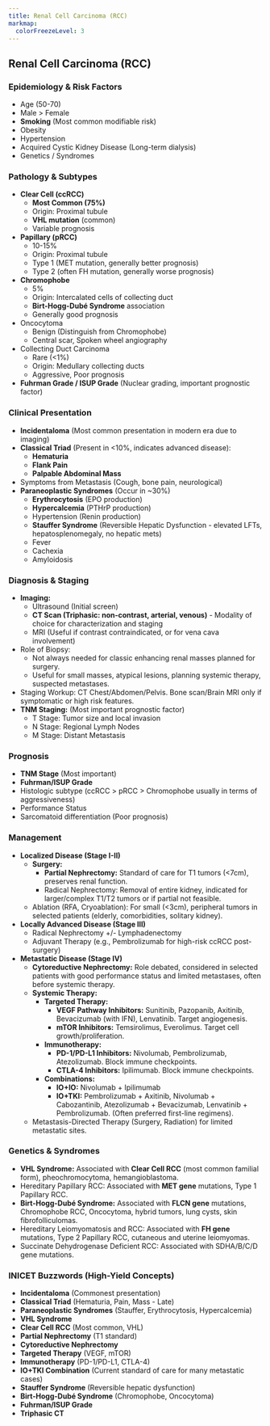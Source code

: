 ```yaml
---
title: Renal Cell Carcinoma (RCC)
markmap:
  colorFreezeLevel: 3
---
```


## Renal Cell Carcinoma (RCC)

### Epidemiology & Risk Factors
- Age (50-70)
- Male > Female
- **Smoking** (Most common modifiable risk)
- Obesity
- Hypertension
- Acquired Cystic Kidney Disease (Long-term dialysis)
- Genetics / Syndromes

### Pathology & Subtypes
- **Clear Cell (ccRCC)**
    - **Most Common (75%)**
    - Origin: Proximal tubule
    - **VHL mutation** (common)
    - Variable prognosis
- **Papillary (pRCC)**
    - 10-15%
    - Origin: Proximal tubule
    - Type 1 (MET mutation, generally better prognosis)
    - Type 2 (often FH mutation, generally worse prognosis)
- **Chromophobe**
    - 5%
    - Origin: Intercalated cells of collecting duct
    - **Birt-Hogg-Dubé Syndrome** association
    - Generally good prognosis
- Oncocytoma
    - Benign (Distinguish from Chromophobe)
    - Central scar, Spoken wheel angiography
- Collecting Duct Carcinoma
    - Rare (<1%)
    - Origin: Medullary collecting ducts
    - Aggressive, Poor prognosis
- **Fuhrman Grade / ISUP Grade** (Nuclear grading, important prognostic factor)

### Clinical Presentation
- **Incidentaloma** (Most common presentation in modern era due to imaging)
- **Classical Triad** (Present in <10%, indicates advanced disease):
    - **Hematuria**
    - **Flank Pain**
    - **Palpable Abdominal Mass**
- Symptoms from Metastasis (Cough, bone pain, neurological)
- **Paraneoplastic Syndromes** (Occur in ~30%)
    - **Erythrocytosis** (EPO production)
    - **Hypercalcemia** (PTHrP production)
    - Hypertension (Renin production)
    - **Stauffer Syndrome** (Reversible Hepatic Dysfunction - elevated LFTs, hepatosplenomegaly, no hepatic mets)
    - Fever
    - Cachexia
    - Amyloidosis

### Diagnosis & Staging
- **Imaging:**
    - Ultrasound (Initial screen)
    - **CT Scan (Triphasic: non-contrast, arterial, venous)** - Modality of choice for characterization and staging
    - MRI (Useful if contrast contraindicated, or for vena cava involvement)
- Role of Biopsy:
    - Not always needed for classic enhancing renal masses planned for surgery.
    - Useful for small masses, atypical lesions, planning systemic therapy, suspected metastases.
- Staging Workup: CT Chest/Abdomen/Pelvis. Bone scan/Brain MRI only if symptomatic or high risk features.
- **TNM Staging:** (Most important prognostic factor)
    - T Stage: Tumor size and local invasion
    - N Stage: Regional Lymph Nodes
    - M Stage: Distant Metastasis

### Prognosis
- **TNM Stage** (Most important)
- **Fuhrman/ISUP Grade**
- Histologic subtype (ccRCC > pRCC > Chromophobe usually in terms of aggressiveness)
- Performance Status
- Sarcomatoid differentiation (Poor prognosis)

### Management
- **Localized Disease (Stage I-II)**
    - **Surgery:**
        - **Partial Nephrectomy:** Standard of care for T1 tumors (<7cm), preserves renal function.
        - Radical Nephrectomy: Removal of entire kidney, indicated for larger/complex T1/T2 tumors or if partial not feasible.
    - Ablation (RFA, Cryoablation): For small (<3cm), peripheral tumors in selected patients (elderly, comorbidities, solitary kidney).
- **Locally Advanced Disease (Stage III)**
    - Radical Nephrectomy +/- Lymphadenectomy
    - Adjuvant Therapy (e.g., Pembrolizumab for high-risk ccRCC post-surgery)
- **Metastatic Disease (Stage IV)**
    - **Cytoreductive Nephrectomy:** Role debated, considered in selected patients with good performance status and limited metastases, often before systemic therapy.
    - **Systemic Therapy:**
        - **Targeted Therapy:**
            - **VEGF Pathway Inhibitors:** Sunitinib, Pazopanib, Axitinib, Bevacizumab (with IFN), Lenvatinib. Target angiogenesis.
            - **mTOR Inhibitors:** Temsirolimus, Everolimus. Target cell growth/proliferation.
        - **Immunotherapy:**
            - **PD-1/PD-L1 Inhibitors:** Nivolumab, Pembrolizumab, Atezolizumab. Block immune checkpoints.
            - **CTLA-4 Inhibitors:** Ipilimumab. Block immune checkpoints.
        - **Combinations:**
            - **IO+IO:** Nivolumab + Ipilimumab
            - **IO+TKI:** Pembrolizumab + Axitinib, Nivolumab + Cabozantinib, Atezolizumab + Bevacizumab, Lenvatinib + Pembrolizumab. (Often preferred first-line regimens).
    - Metastasis-Directed Therapy (Surgery, Radiation) for limited metastatic sites.

### Genetics & Syndromes
- **VHL Syndrome:** Associated with **Clear Cell RCC** (most common familial form), pheochromocytoma, hemangioblastoma.
- Hereditary Papillary RCC: Associated with **MET gene** mutations, Type 1 Papillary RCC.
- **Birt-Hogg-Dubé Syndrome:** Associated with **FLCN gene** mutations, Chromophobe RCC, Oncocytoma, hybrid tumors, lung cysts, skin fibrofolliculomas.
- Hereditary Leiomyomatosis and RCC: Associated with **FH gene** mutations, Type 2 Papillary RCC, cutaneous and uterine leiomyomas.
- Succinate Dehydrogenase Deficient RCC: Associated with SDHA/B/C/D gene mutations.

### INICET Buzzwords (High-Yield Concepts)
- **Incidentaloma** (Commonest presentation)
- **Classical Triad** (Hematuria, Pain, Mass - Late)
- **Paraneoplastic Syndromes** (Stauffer, Erythrocytosis, Hypercalcemia)
- **VHL Syndrome**
- **Clear Cell RCC** (Most common, VHL)
- **Partial Nephrectomy** (T1 standard)
- **Cytoreductive Nephrectomy**
- **Targeted Therapy** (VEGF, mTOR)
- **Immunotherapy** (PD-1/PD-L1, CTLA-4)
- **IO+TKI Combination** (Current standard of care for many metastatic cases)
- **Stauffer Syndrome** (Reversible hepatic dysfunction)
- **Birt-Hogg-Dubé Syndrome** (Chromophobe, Oncocytoma)
- **Fuhrman/ISUP Grade**
- **Triphasic CT**

